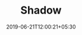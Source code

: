 ---
title: "Shadow"
date: 2019-06-21T12:00:21+05:30
type: "organisations"
org_name: "Tencent"
repo_desc: "零反射全动态Android插件框架"
repo_link: https://github.com/Tencent/Shadow
---